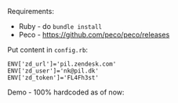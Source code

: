 Requirements:

* Ruby - do `bundle install`
* Peco - https://github.com/peco/peco/releases

Put content in `config.rb`:

    ENV['zd_url']='pil.zendesk.com'
    ENV['zd_user']='nk@pil.dk'
    ENV['zd_token']='FL4Fh3st'

Demo - 100% hardcoded as of now:

